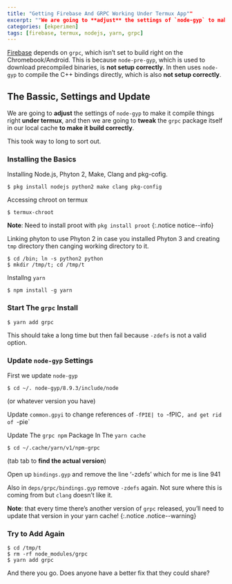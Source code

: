 ```yaml
---
title: "Getting Firebase And GRPC Working Under Termux App""
excerpt: ""We are going to **adjust** the settings of `node-gyp` to make it compile things right **under termux**, and then we are going to **tweak** the `grpc` package itself in our local cache **to make it build correctly** under Termux App on Android or Chromebook."
categories: [ekperimen]
tags: [firebase, termux, nodejs, yarn, grpc]
---
```

[Firebase]() depends on `grpc`, which isn’t set to build right on the Chromebook/Android. This is because `node-pre-gyp`, which is used to download precompiled binaries, is **not setup correctly**. In then uses `node-gyp` to compile the C++ bindings directly, which is also **not setup correctly**.

## The Bassic, Settings and Update

We are going to **adjust** the settings of `node-gyp` to make it compile things right **under termux**, and then we are going to **tweak** the `grpc` package itself in our local cache **to make it build correctly**.

This took way to long to sort out.

### Installing the Basics

Installing Node.js, Phyton 2, Make, Clang and pkg-cofig.

```terminal
$ pkg install nodejs python2 make clang pkg-config
```

Accessing chroot on termux

```terminal
$ termux-chroot
```
**Note**: Need to install proot with `pkg install proot`
{:.notice notice--info}

Linking phyton to use Phyton 2 in case you installed Phyton 3 and creating `tmp` directory then canging working directory to it.

```terminal
$ cd /bin; ln -s python2 python
$ mkdir /tmp/t; cd /tmp/t
```
Installng `yarn`

```terminal
$ npm install -g yarn
```

### Start The `grpc` Install

```terminal
$ yarn add grpc
```

This should take a long time but then fail because `-zdefs` is not a valid option.

### Update `node-gyp` Settings

First we update `node-gyp`

```terminal
$ cd ~/. node-gyp/8.9.3/include/node
```
(or whatever version you have)

Update `common.gpyi` to change references of `-fPIE| to `-fPIC`, and get rid of `-pie`

Update The `grpc npm` Package In The `yarn cache`

```terminal
$ cd ~/.cache/yarn/v1/npm-grpc
```

(tab tab to **find the actual version**)

Open up `bindings.gyp` and remove the line ‘-zdefs’ which for me is line 941

Also in `deps/grpc/bindings.gyp` remove `-zdefs` again. Not sure where this is coming from but `clang` doesn’t like it.

**Note**: that every time there’s another version of `grpc` released, you’ll need to update that version in your yarn cache!
{:.notice .notice--warning}

### Try to Add Again

```terminal
$ cd /tmp/t
$ rm -rf node_modules/grpc
$ yarn add grpc
```

And there you go. Does anyone have a better fix that they could share?
